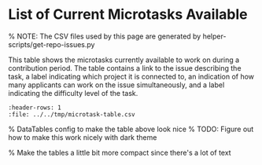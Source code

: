 # List of Current Microtasks Available

% NOTE: The CSV files used by this page are generated by helper-scripts/get-repo-issues.py

This table shows the microtasks currently available to work on during a
contribution period. The table contains a link to the issue describing the
task, a label indicating which project it is connected to, an indication of
how many applicants can work on the issue simultaneously, and a label indicating
the difficulty level of the task.

<div class="full-width hubs-table">

```{csv-table}
:header-rows: 1
:file: ../../tmp/microtask-table.csv
```

</div>

% DataTables config to make the table above look nice
% TODO: Figure out how to make this work nicely with dark theme

<link rel="stylesheet"
      href="https://cdn.datatables.net/1.10.24/css/jquery.dataTables.min.css">
<script type="text/javascript"
        src="https://cdn.datatables.net/1.10.24/js/jquery.dataTables.min.js"></script>

<script>
$(document).ready( function () {
    $('.hubs-table table').DataTable( {
        "order": [[ 0, "template" ]],
        "pageLength": 25
    });
} );
</script>

% Make the tables a little bit more compact since there's a lot of text

<style>
    table {
        font-size: .7em;
    }

    table th, table td {
        padding: 0;
    }
</style>
